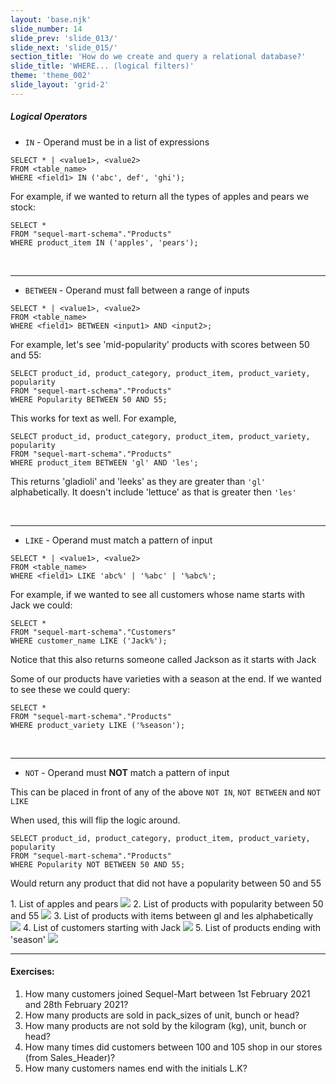 ```yaml
---
layout: 'base.njk'
slide_number: 14
slide_prev: 'slide_013/'
slide_next: 'slide_015/'
section_title: 'How do we create and query a relational database?'
slide_title: 'WHERE... (logical filters)'
theme: 'theme_002'
slide_layout: 'grid-2'
---
```


<section class="slide__text">

##### Logical Operators
- `IN` - <span>Operand must be in a list of expressions</span>
```
SELECT * | <value1>, <value2>
FROM <table_name>
WHERE <field1> IN ('abc', def', 'ghi');
```

For example, if we wanted to return all the types of apples and pears we stock:
```
SELECT *
FROM "sequel-mart-schema"."Products"
WHERE product_item IN ('apples', 'pears');
```
<br />
<hr />

- `BETWEEN` - <span>Operand must fall between a range of inputs</span>
```
SELECT * | <value1>, <value2>
FROM <table_name>
WHERE <field1> BETWEEN <input1> AND <input2>;
```

For example, let's see 'mid-popularity' products with scores between 50 and 55:
```
SELECT product_id, product_category, product_item, product_variety, popularity
FROM "sequel-mart-schema"."Products"
WHERE Popularity BETWEEN 50 AND 55;
```

This works for text as well.  For example,
```
SELECT product_id, product_category, product_item, product_variety, popularity
FROM "sequel-mart-schema"."Products"
WHERE product_item BETWEEN 'gl' AND 'les';
```
This returns 'gladioli' and 'leeks' as they are greater than `'gl'` alphabetically.  It doesn't include 'lettuce' as that is greater then `'les'`

<br />
<hr />

- `LIKE` - <span>Operand must match a pattern of input</span>
```
SELECT * | <value1>, <value2>
FROM <table_name>
WHERE <field1> LIKE 'abc%' | '%abc' | '%abc%';
```

For example, if we wanted to see all customers whose name starts with Jack we could:
```
SELECT *
FROM "sequel-mart-schema"."Customers"
WHERE customer_name LIKE ('Jack%');
```
Notice that this also returns someone called Jackson as it starts with Jack

Some of our products have varieties with a season at the end.  If we wanted to see these we could query:
```
SELECT *
FROM "sequel-mart-schema"."Products"
WHERE product_variety LIKE ('%season');
```

<br />
<hr />

- `NOT` - <span>Operand must **NOT** match a pattern of input</span>

This can be placed in front of any of the above `NOT IN`, `NOT BETWEEN` and `NOT LIKE`

When used, this will flip the logic around.
```
SELECT product_id, product_category, product_item, product_variety, popularity
FROM "sequel-mart-schema"."Products"
WHERE Popularity NOT BETWEEN 50 AND 55;
```
Would return any product that did not have a popularity between 50 and 55

</section>


<section class="slide__images">
    <caption>1. List of apples and pears</caption>
    <img src="{{ '../../images/002_WHERE_Products_Apples_Pears.png' | url }}" />
    <caption>2. List of products with popularity between 50 and 55</caption>
    <img src="{{ '../../images/002_WHERE_Products_Pop_50_55.png' | url }}" />
    <caption>3. List of products with items between gl and les alphabetically</caption>
    <img src="{{ '../../images/002_WHERE_Products_Item_gl_les.png' | url }}" />
    <caption>4. List of customers starting with Jack</caption>
    <img src="{{ '../../images/002_WHERE_Customers_LIKE_Jack.png' | url }}" />
    <caption>5. List of products ending with 'season'</caption>
    <img src="{{ '../../images/002_WHERE_Products_LIKE_Season.png' | url }}" />


</section>


<section class="slide__exercises">

---

  #### Exercises:
1. How many customers joined Sequel-Mart between 1st February 2021 and 28th February 2021?
2. How many products are sold in pack_sizes of unit, bunch or head?
3. How many products are not sold by the kilogram (kg), unit, bunch or head?
4. How many times did customers between 100 and 105 shop in our stores (from Sales_Header)?
5. How many customers names end with the initials L.K?

</section>